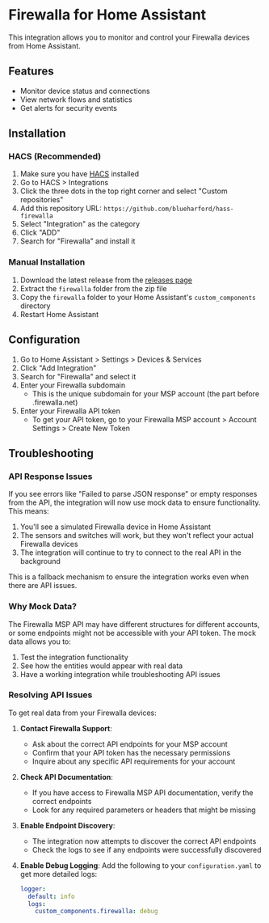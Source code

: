 # Firewalla for Home Assistant

This integration allows you to monitor and control your Firewalla devices from Home Assistant.

## Features

- Monitor device status and connections
- View network flows and statistics
- Get alerts for security events

## Installation

### HACS (Recommended)

1. Make sure you have [HACS](https://hacs.xyz/) installed
2. Go to HACS > Integrations
3. Click the three dots in the top right corner and select "Custom repositories"
4. Add this repository URL: `https://github.com/blueharford/hass-firewalla`
5. Select "Integration" as the category
6. Click "ADD"
7. Search for "Firewalla" and install it

### Manual Installation

1. Download the latest release from the [releases page](https://github.com/blueharford/hass-firewalla/releases)
2. Extract the `firewalla` folder from the zip file
3. Copy the `firewalla` folder to your Home Assistant's `custom_components` directory
4. Restart Home Assistant

## Configuration

1. Go to Home Assistant > Settings > Devices & Services
2. Click "Add Integration"
3. Search for "Firewalla" and select it
4. Enter your Firewalla subdomain
   - This is the unique subdomain for your MSP account (the part before .firewalla.net)
5. Enter your Firewalla API token
   - To get your API token, go to your Firewalla MSP account > Account Settings > Create New Token

## Troubleshooting

### API Response Issues

If you see errors like "Failed to parse JSON response" or empty responses from the API, the integration will now use mock data to ensure functionality. This means:

1. You'll see a simulated Firewalla device in Home Assistant
2. The sensors and switches will work, but they won't reflect your actual Firewalla devices
3. The integration will continue to try to connect to the real API in the background

This is a fallback mechanism to ensure the integration works even when there are API issues.

### Why Mock Data?

The Firewalla MSP API may have different structures for different accounts, or some endpoints might not be accessible with your API token. The mock data allows you to:

1. Test the integration functionality
2. See how the entities would appear with real data
3. Have a working integration while troubleshooting API issues

### Resolving API Issues

To get real data from your Firewalla devices:

1. **Contact Firewalla Support**:
   - Ask about the correct API endpoints for your MSP account
   - Confirm that your API token has the necessary permissions
   - Inquire about any specific API requirements for your account

2. **Check API Documentation**:
   - If you have access to Firewalla MSP API documentation, verify the correct endpoints
   - Look for any required parameters or headers that might be missing

3. **Enable Endpoint Discovery**:
   - The integration now attempts to discover the correct API endpoints
   - Check the logs to see if any endpoints were successfully discovered

4. **Enable Debug Logging**:
   Add the following to your `configuration.yaml` to get more detailed logs:
   ```yaml
   logger:
     default: info
     logs:
       custom_components.firewalla: debug
